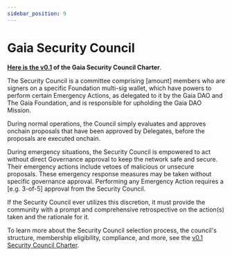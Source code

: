 ```yaml
---
sidebar_position: 9
---
```


# Gaia Security Council

**[Here is the v0.1]() of the Gaia Security Council Charter**.

The Security Council is a committee comprising [amount] members who are signers on a specific Foundation multi-sig wallet, which have powers to perform certain Emergency Actions, as delegated to it by the Gaia DAO and The Gaia Foundation, and is responsible for upholding the Gaia DAO Mission. 

During normal operations, the Council simply evaluates and approves onchain proposals that have been approved by Delegates, before the proposals are executed onchain.

During emergency situations, the Security Council is empowered to act without direct Governance approval to keep the network safe and secure. Their emergency actions include vetoes of malicious or unsecure proposals. These emergency response measures may be taken without specific governance approval. Performing any Emergency Action requires a [e.g. 3-of-5] approval from the Security Council. 

If the Security Council ever utilizes this discretion, it must provide the community with a prompt and comprehensive retrospective on the action(s) taken and the rationale for it.

To learn more about the Security Council selection process, the council's structure, membership eligibility, compliance, and more, see the [v0.1 Security Council Charter]().
